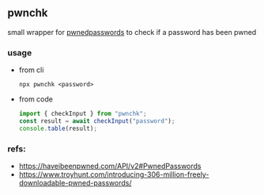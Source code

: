 ## pwnchk

small wrapper for [pwnedpasswords](api.pwnedpasswords.com) to check if a password has been pwned

### usage

- from cli

  `npx pwnchk <password>`

- from code

  ```typescript
  import { checkInput } from "pwnchk";
  const result = await checkInput("password");
  console.table(result);
  ```

### refs:

- https://haveibeenpwned.com/API/v2#PwnedPasswords
- https://www.troyhunt.com/introducing-306-million-freely-downloadable-pwned-passwords/
